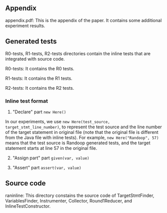 ## Appendix
appendix.pdf: This is the appendix of the paper. It contains some additional experiment results.

## Generated tests
R0-tests, R1-tests, R2-tests directories contain the inline tests that
are integrated with source code.

R0-tests: It contains the R0 tests.

R1-tests: It contains the R1 tests.

R2-tests: It contains the R2 tests.

### Inline test format
1. "Declare" part
`new Here()`

In our experiments, we use `new Here(test_source, target_stmt_line_number)`, to represent the test source and the line number of the target statement in original file (note that the original file is different from the Java file with inline tests).
For example, `new Here("Randoop", 57)` means that the test source is Randoop generated tests, and the target statement starts at line 57 in the original file.

2. "Assign part" part
`given(var, value)`

3. "Assert" part
`assert(var, value)`

## Source code
raninline: This directory constains the source code of TargetStmtFinder, VariablesFinder,
Instrumenter, Collector, Round1Reducer, and InlineTestConstructor.